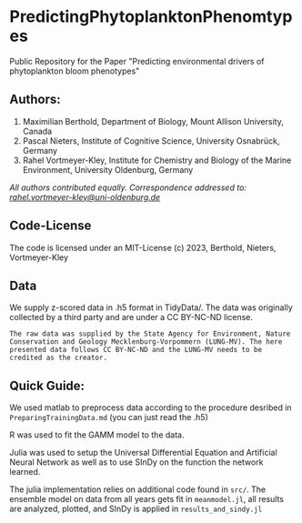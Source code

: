 # PredictingPhytoplanktonPhenomtypes
Public Repository for the Paper "Predicting environmental drivers of phytoplankton bloom phenotypes"

## Authors: 
1. Maximilian Berthold, Department of Biology, Mount Allison University, Canada
1. Pascal Nieters, Institute of Cognitive Science, University Osnabrück, Germany
1. Rahel Vortmeyer-Kley, Institute for Chemistry and Biology of the Marine Environment, University Oldenburg, Germany

*All authors contributed equally. Correspondence addressed to: rahel.vortmeyer-kley@uni-oldenburg.de*

## Code-License
The code is licensed under an MIT-License (c) 2023, Berthold, Nieters, Vortmeyer-Kley

## Data
We supply z-scored data in .h5 format in TidyData/. The data was originally collected by a third party and are under a CC BY-NC-ND license.
```
The raw data was supplied by the State Agency for Environment, Nature Conservation and Geology Mecklenburg-Vorpommern (LUNG-MV). The here presented data follows CC BY-NC-ND and the LUNG-MV needs to be credited as the creator.
```

## Quick Guide:
We used matlab to preprocess data according to the procedure desribed in `PreparingTrainingData.md` (you can just read the .h5)

R was used to fit the GAMM model to the data.

Julia was used to setup the Universal Differential Equation and Artificial Neural Network as well as to use SInDy on the function the network learned.

The julia implementation relies on additional code found in `src/`. The ensemble model on data from all years gets fit in `meanmodel.jl`, all results are analyzed, plotted, and SInDy is applied in `results_and_sindy.jl`